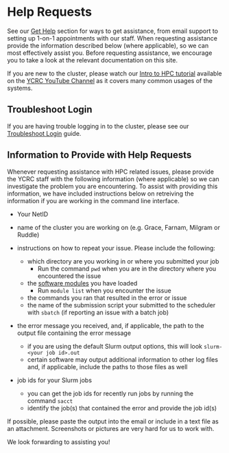 # Help Requests

See our [Get Help](/#get-help) section for ways to get assistance, from email support to setting up 1-on-1 appointments with our staff. 
When requesting assistance provide the information described below (where applicable), so we can most effectively assist you.
Before requesting assistance, we encourage you to take a look at the relevant documentation on this site.

If you are new to the cluster, please watch our [Intro to HPC tutorial](https://www.youtube.com/watch?v=5U-9GCavX0s) available on the [YCRC YouTube Channel](https://ycrc.yale.edu/youtube) as it covers many common usages of the systems.

## Troubleshoot Login

If you are having trouble logging in to the cluster, please see our [Troubleshoot Login](clusters-at-yale/troubleshoot/) guide.

## Information to Provide with Help Requests

Whenever requesting assistance with HPC related issues, please provide the YCRC staff with the following information (where applicable) so we can investigate the problem you are encountering.
To assist with providing this information, we have included instructions below on retreiving the information if you are working in the command line interface.

* Your NetID
* name of the cluster you are working on (e.g. Grace, Farnam, Milgram or Ruddle)
* instructions on how to repeat your issue. Please include the following:
	* which directory are you working in or where you submitted your job
		* Run the command `pwd` when you are in the directory where you encountered the issue
	* the [software modules](/clusters-at-yale/applications/modules/) you have loaded
		* Run `module list` when you encounter the issue
	* the commands you ran that resulted in the error or issue
	* the name of the submission script your submitted to the scheduler with `sbatch` (if reporting an issue with a batch job)

* the error message you received, and, if applicable, the path to the output file containing the error message
	* if you are using the default Slurm output options, this will look `slurm-<your job id>.out`
	* certain software may output additional information to other log files and, if applicable, include the paths to those files as well

* job ids for your Slurm jobs
	* you can get the job ids for recently run jobs by running the command `sacct`
	* identify the job(s) that contained the error and provide the job id(s)

If possible, please paste the output into the email or include in a text file as an attachment. Screenshots or pictures are very hard for us to work with.

We look forwarding to assisting you!
